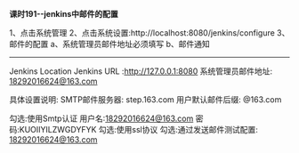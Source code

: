 **课时191--jenkins中邮件的配置**

1、点击系统管理
2、点击系统设置:http://localhost:8080/jenkins/configure
3、邮件的配置
   a、系统管理员邮件地址必须填写
   b、邮件通知

--------------------------------------------------------------------
Jenkins Location
Jenkins URL :http://127.0.0.1:8080
系统管理员邮件地址: 18292016624@163.com

具体设置说明:
SMTP邮件服务器: step.163.com
用户默认邮件后缀: @163.com

勾选:使用Smtp认证
用户名:18292016624@163.com
密码:KUOIIYILZWGDYFYK
勾选:使用ssl协议
勾选:通过发送邮件测试配置: 18292016624@163.com
